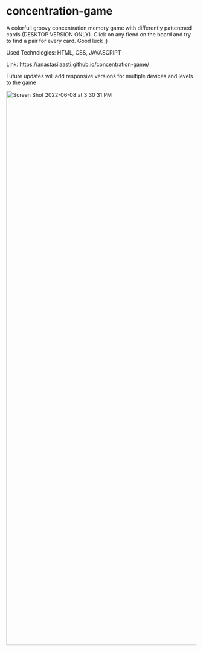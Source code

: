 # concentration-game
<Groovy Concentration Game>
  A colorfull groovy concentration memory game with differently 
  patterened cards (DESKTOP VERSION ONLY). Click on any fiend on the board and try to
  find a pair for every card. Good luck ;)
  
  Used Technologies: HTML, CSS, JAVASCRIPT
  
  Link: https://anastasiiaasti.github.io/concentration-game/
  
  Future updates will add responsive versions for multiple devices and levels to the game
  
 
<img width="1464" alt="Screen Shot 2022-06-08 at 3 30 31 PM" src="https://user-images.githubusercontent.com/97631462/172728716-a8eaeb44-a251-4b76-9913-1d4810ca89e0.png">
